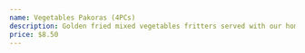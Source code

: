 ```yaml
---
name: Vegetables Pakoras (4PCs)
description: Golden fried mixed vegetables fritters served with our homemade mint sauce
price: $8.50
---
```

